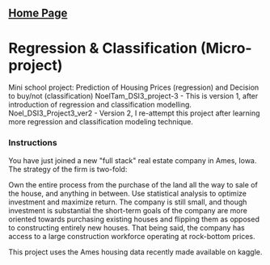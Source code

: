 ## [Home Page](https://noelcodes.github.io/)

# Regression & Classification (Micro-project)
Mini school project: Prediction of Housing Prices (regression) and Decision to buy/not (classification)
NoelTam_DSI3_project-3 - This is version 1, after introduction of regression and classification modelling.
Noel_DSI3_Project3_ver2 - Version 2, I re-attempt this project after learning more regression and classification modeling technique.

### Instructions
You have just joined a new "full stack" real estate company in Ames, Iowa. The strategy of the firm is two-fold:

Own the entire process from the purchase of the land all the way to sale of the house, and anything in between.
Use statistical analysis to optimize investment and maximize return.
The company is still small, and though investment is substantial the short-term goals of the company are more oriented towards purchasing existing houses and flipping them as opposed to constructing entirely new houses. That being said, the company has access to a large construction workforce operating at rock-bottom prices.

This project uses the Ames housing data recently made available on kaggle.

